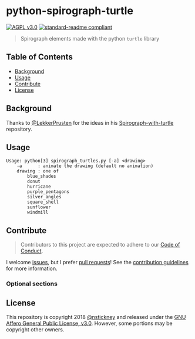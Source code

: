 # python-spirograph-turtle

[![AGPL v3.0](https://img.shields.io/badge/license-AGPL%20v3.0-blue.svg)](LICENSE) [![standard-readme compliant](https://img.shields.io/badge/readme%20style-standard-brightgreen.svg)](https://github.com/RichardLitt/standard-readme "RichardLitt/standard-readme")

> Spirograph elements made with the python `turtle` library

## Table of Contents

- [Background](#background)
- [Usage](#usage)
- [Contribute](#contribute)
- [License](#license)

## Background

Thanks to [@LekkerPrusten](https://github.com/LekkerPrutsen) for the ideas in his [Spirograph-with-turtle](https://github.com/LekkerPrutsen/Spirograph-with-turtle) repository.

## Usage
```
Usage: python[3] spirograph_turtles.py [-a] <drawing>
	-a      : animate the drawing (default no animation)
	drawing : one of
		blue_shades
		donut
		hurricane
		purple_pentagons
		silver_angles
		square_shell
		sunflower
		windmill
```

## Contribute

> Contributors to this project are expected to adhere to our [Code of Conduct](CODE_OF_CONDUCT.md "Code of Conduct").

I welcome [issues](docs/issue_template.md "Issue template"), but I prefer [pull requests](dosc/pull_request_template.md "Pull request template")! See the [contribution guidelines](docs/contributing.md "Contributing") for more information.

### Optional sections

## License

This repository is copyright 2018 [@nstickney](https://github.com/nstickney) and released under the [GNU Affero General Public License, v3.0](LICENSE). However, some portions may be copyright other owners.
